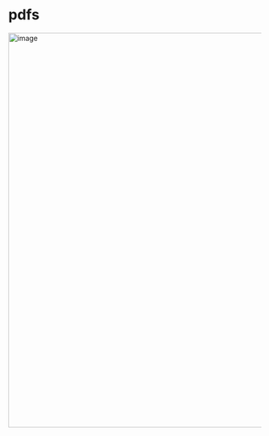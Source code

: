 # pdfs
<img width="807" height="785" alt="image" src="https://github.com/user-attachments/assets/00d34e37-3ca9-41b5-93fb-e11bf653f1e5" />

